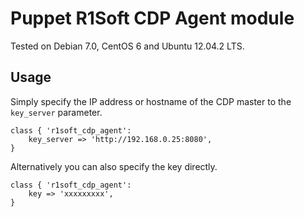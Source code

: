Puppet R1Soft CDP Agent module
==============

Tested on Debian 7.0, CentOS 6 and Ubuntu 12.04.2 LTS.

Usage
--------------
Simply specify the IP address or hostname of the CDP master to the `key_server` parameter.

	class { 'r1soft_cdp_agent':
		key_server => 'http://192.168.0.25:8080',
	}

Alternatively you can also specify the key directly. 

	class { 'r1soft_cdp_agent':
		key => 'xxxxxxxxx',
	}

